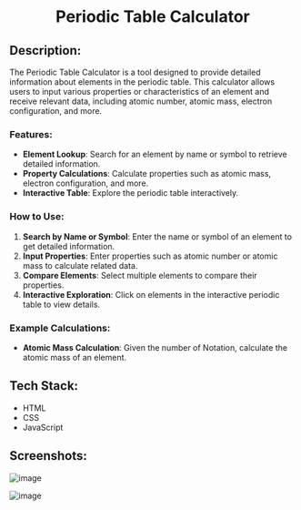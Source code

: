 # <p align="center">Periodic Table Calculator</p>

## Description:

The Periodic Table Calculator is a tool designed to provide detailed information about elements in the periodic table. This calculator allows users to input various properties or characteristics of an element and receive relevant data, including atomic number, atomic mass, electron configuration, and more.

### Features:
- **Element Lookup**: Search for an element by name or symbol to retrieve detailed information.
- **Property Calculations**: Calculate properties such as atomic mass, electron configuration, and more.
- **Interactive Table**: Explore the periodic table interactively.

### How to Use:
1. **Search by Name or Symbol**: Enter the name or symbol of an element to get detailed information.
2. **Input Properties**: Enter properties such as atomic number or atomic mass to calculate related data.
3. **Compare Elements**: Select multiple elements to compare their properties.
4. **Interactive Exploration**: Click on elements in the interactive periodic table to view details.

### Example Calculations:
- **Atomic Mass Calculation**: Given the number of Notation, calculate the atomic mass of an element.


## Tech Stack:
- HTML
- CSS
- JavaScript

## Screenshots:

![image](https://github.com/manishh12/CalcDiverse/assets/97523900/c4f573c9-23ef-4686-b0a4-b1450c474a33)

![image](https://github.com/manishh12/CalcDiverse/assets/97523900/667c0058-0a44-4237-a4ca-550e31dcf2bf)
